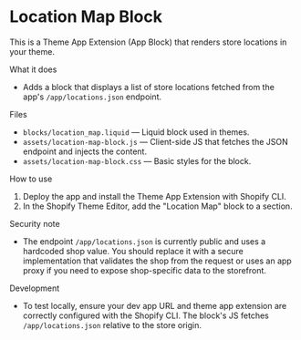 # Location Map Block

This is a Theme App Extension (App Block) that renders store locations in your theme.

What it does
- Adds a block that displays a list of store locations fetched from the app's `/app/locations.json` endpoint.

Files
- `blocks/location_map.liquid` — Liquid block used in themes.
- `assets/location-map-block.js` — Client-side JS that fetches the JSON endpoint and injects the content.
- `assets/location-map-block.css` — Basic styles for the block.

How to use
1. Deploy the app and install the Theme App Extension with Shopify CLI.
2. In the Shopify Theme Editor, add the "Location Map" block to a section.

Security note
- The endpoint `/app/locations.json` is currently public and uses a hardcoded shop value. You should replace it with a secure implementation that validates the shop from the request or uses an app proxy if you need to expose shop-specific data to the storefront.

Development
- To test locally, ensure your dev app URL and theme app extension are correctly configured with the Shopify CLI. The block's JS fetches `/app/locations.json` relative to the store origin.
